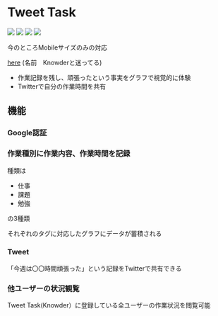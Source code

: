 # Tweet Task
<img src="https://img.shields.io/badge/PWA-brightgreen"> <img src="https://img.shields.io/badge/Vue-green"> <img src="https://img.shields.io/badge/Vuetify-blue"> <img src="https://img.shields.io/badge/Firebase-darkblue">

今のところMobileサイズのみの対応

[here](https://tweet-task.web.app/)
(名前　Knowderと迷ってる)

- 作業記録を残し、頑張ったという事実をグラフで視覚的に体験
- Twitterで自分の作業時間を共有

## 機能
### Google認証

### 作業種別に作業内容、作業時間を記録
種類は
- 仕事
- 課題
- 勉強

の3種類

それぞれのタグに対応したグラフにデータが蓄積される

### Tweet
「今週は〇〇時間頑張った」という記録をTwitterで共有できる

### 他ユーザーの状況観覧
Tweet Task(Knowder）に登録している全ユーザーの作業状況を閲覧可能
